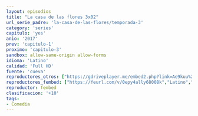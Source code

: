 ```yaml
---
layout: episodios
title: "La casa de las flores 3x02"
url_serie_padre: 'la-casa-de-las-flores/temporada-3'
category: 'series'
capitulo: 'yes'
anio: '2017'
prev: 'capitulo-1'
proximo: 'capitulo-3'
sandbox: allow-same-origin allow-forms
idioma: 'Latino'
calidad: 'Full HD'
fuente: 'cueva'
reproductores_otros: ["https://gdriveplayer.me/embed2.php?link=Ae9kuu%252FMQi%252B75SjAuFz7%252FgkiXen%252B0XtJOG%252F4WuiLW%252FCyDqW8BevKBLbCsbFDHDN2oK%252FNr8pSJ4MIQeUkKy7GXCWOkRPxi6KD3DsRYbrVgRFfpuHjFv%252Fq3%252B9FHj1o1u8zOLpCV3c3oEZG2lPrLUG3kgoi%252B9KpsfiJUYcL89uuayv4iGQz1aZRgKMB7RJV%252BVAeOByu2hAifnfk299%252BwbDxdA","Latino","https://supervideo.tv/e/6vyagszh2868","Latino","https://gounlimited.to/embed-47ish8ht3bg7.html","Latino","https://mstream.website/ur1ggfq1jhu3","Latino","https://mstream.website/k8zmtmuf9vc3","Latino"]
reproductores_fembed: ["https://feurl.com/v/0epy4ally68008k","Latino","https://feurl.com/v/pkekqcmm3z744w0","Latino"]
reproductor: fembed
clasificacion: '+10'
tags:
- Comedia
---
```











